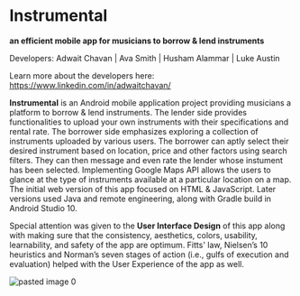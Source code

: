 # Instrumental

**an efficient mobile app for musicians to borrow & lend instruments**

Developers: Adwait Chavan | Ava Smith | Husham Alammar | Luke Austin
            
Learn more about the developers here: https://www.linkedin.com/in/adwaitchavan/

**Instrumental** is an Android mobile application project providing musicians a platform to borrow & lend instruments. The lender side provides functionalities to upload your own instruments with their specifications and rental rate. The borrower side emphasizes exploring a collection of instruments uploaded by various users. The borrower can aptly select their desired instrument based on location, price and other factors using search filters. They can then message and even rate the lender whose instument has been selected. Implementing Google Maps API allows the users to glance at the type of instruments available at a particular location on a map. The initial web version of this app focused on HTML & JavaScript. Later versions used Java and remote engineering, along with Gradle build in Android Studio 10.

Special attention was given to the **User Interface Design** of this app along with making sure that the consistency, aesthetics, colors, usability, learnability, and safety of the app are optimum. Fitts' law, Nielsen’s 10 heuristics and Norman’s seven stages of action (i.e., gulfs of execution and evaluation) helped with the User Experience of the app as well. 

![pasted image 0](https://user-images.githubusercontent.com/57969397/123835995-d4346c00-d8ce-11eb-9436-a49a8eda6db0.png)
